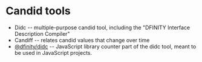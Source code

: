 # Candid tools

- Didc -- multiple-purpose candid tool, including the "DFINITY Interface Description Compiler"
- Candiff -- relates candid values that change over time
- [@dfinity/didc](https://www.npmjs.com/package/@dfinity/didc) -- JavaScript library counter part of the didc tool, meant to be used in JavaScript projects.

